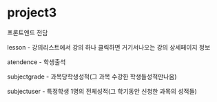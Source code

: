 # project3

프론트엔드 전담

lesson - 강의리스트에서 강의 하나 클릭하면 거기서나오는 강의 상세페이지 정보

atendence - 학생출석

subjectgrade - 과목당학생성적(그 과목 수강한 학생들성적만나옴)

subjectuser - 특정학생 1명의 전체성적(그 학기동안 신청한 과목의 성적들)

